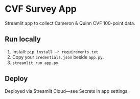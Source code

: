 # CVF Survey App

Streamlit app to collect Cameron & Quinn CVF 100-point data.

## Run locally
1. Install: `pip install -r requirements.txt`  
2. Copy your `credentials.json` beside `app.py`.  
3. `streamlit run app.py`

## Deploy
Deployed via Streamlit Cloud—see Secrets in app settings.
